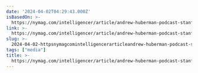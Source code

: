 ```yaml
---
date: '2024-04-02T04:29:43.000Z'
isBasedOn: >-
  https://nymag.com/intelligencer/article/andrew-huberman-podcast-stanford-joe-rogan.html
link: >-
  https://nymag.com/intelligencer/article/andrew-huberman-podcast-stanford-joe-rogan.html
slug: >-
  2024-04-02-httpsnymagcomintelligencerarticleandrew-huberman-podcast-stanford-joe-roganhtml
tags: ["media"]
title: >-
  https://nymag.com/intelligencer/article/andrew-huberman-podcast-stanford-joe-rogan.html
---
```


